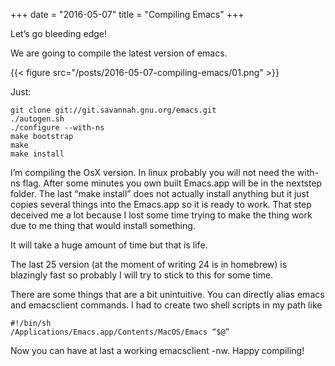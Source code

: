 +++
date = "2016-05-07"
title = "Compiling Emacs"
+++

Let’s go bleeding edge!

We are going to compile the latest version of emacs.

<!--more-->

{{< figure src="/posts/2016-05-07-compiling-emacs/01.png" >}}

Just:

```
git clone git://git.savannah.gnu.org/emacs.git
./autogen.sh
./configure --with-ns
make bootstrap
make
make install
```

I’m compiling the OsX version. In linux probably you will not need the with-ns flag. After some minutes you own built Emacs.app will be in the nextstep folder. The last “make install” does not actually install anything but it just copies several things into the Emacs.app so it is ready to work. That step deceived me a lot because I lost some time trying to make the thing work due to me thing that would install something.

It will take a huge amount of time but that is life.

The last 25 version (at the moment of writing 24 is in homebrew) is blazingly fast so probably I will try to stick to this for some time.

There are some things that are a bit unintuitive. You can directly alias emacs and emacsclient commands. I had to create two shell scripts in my path like

```
#!/bin/sh
/Applications/Emacs.app/Contents/MacOS/Emacs “$@”
```

Now you can have at last a working emacsclient -nw.
Happy compiling!

